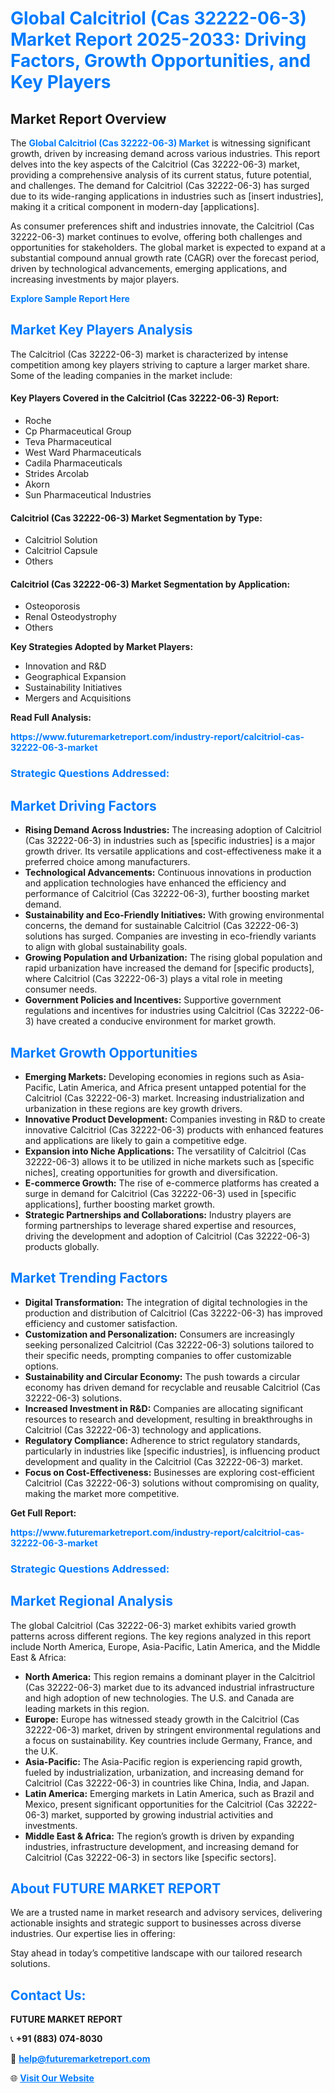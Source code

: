 <h1 style="color: #007BFF;">Global Calcitriol (Cas 32222-06-3) Market Report 2025-2033: Driving Factors, Growth Opportunities, and Key Players</h1>

<section id="overview">
<h2>Market Report Overview</h2>
<p>The <a href="https://www.futuremarketreport.com/industry-report/calcitriol-cas-32222-06-3-market" style="color: #007BFF; text-decoration: none;"><strong>Global Calcitriol (Cas 32222-06-3) Market</strong></a> is witnessing significant growth, driven by increasing demand across various industries. This report delves into the key aspects of the Calcitriol (Cas 32222-06-3) market, providing a comprehensive analysis of its current status, future potential, and challenges. The demand for Calcitriol (Cas 32222-06-3) has surged due to its wide-ranging applications in industries such as [insert industries], making it a critical component in modern-day [applications].</p>
<p>As consumer preferences shift and industries innovate, the Calcitriol (Cas 32222-06-3) market continues to evolve, offering both challenges and opportunities for stakeholders. The global market is expected to expand at a substantial compound annual growth rate (CAGR) over the forecast period, driven by technological advancements, emerging applications, and increasing investments by major players.</p>
</section>

<section id="overview">
<p><a href="https://www.futuremarketreport.com/request-sample/reportId=29768" style="color: #007BFF; text-decoration: none;"><strong>Explore Sample Report Here</strong></a></p>
</section>

<section id="key-players">
<h2 style="color: #007BFF;">Market Key Players Analysis</h2>
<p>The Calcitriol (Cas 32222-06-3) market is characterized by intense competition among key players striving to capture a larger market share. Some of the leading companies in the market include:</p>
<h4>Key Players Covered in the Calcitriol (Cas 32222-06-3) Report:</h4>
<ul><li>Roche</li><li>Cp Pharmaceutical Group</li><li>Teva Pharmaceutical</li><li>West Ward Pharmaceuticals</li><li>Cadila Pharmaceuticals</li><li>Strides Arcolab</li><li>Akorn</li><li>Sun Pharmaceutical Industries</li></ul>
<h4>Calcitriol (Cas 32222-06-3) Market Segmentation by Type:</h4>
<ul><li>Calcitriol Solution</li><li>Calcitriol Capsule</li><li>Others</li></ul>

<h4>Calcitriol (Cas 32222-06-3) Market Segmentation by Application:</h4>
<ul><li>Osteoporosis</li><li>Renal Osteodystrophy</li><li>Others</li></ul>
<p><strong>Key Strategies Adopted by Market Players:</strong></p>
<ul>
<li>Innovation and R&D</li>
<li>Geographical Expansion</li>
<li>Sustainability Initiatives</li>
<li>Mergers and Acquisitions</li>
</ul>
</section>

<section>
<p><strong>Read Full Analysis: </strong></p><a href="https://www.futuremarketreport.com/industry-report/calcitriol-cas-32222-06-3-market" style="color: #007BFF; text-decoration: none;"><strong>https://www.futuremarketreport.com/industry-report/calcitriol-cas-32222-06-3-market</strong></a>
<h3 style="color: #007BFF;">Strategic Questions Addressed:</h3>
</section>

<section id="driving-factors">
<h2 style="color: #007BFF;">Market Driving Factors</h2>
<ul>
<li><strong>Rising Demand Across Industries:</strong> The increasing adoption of Calcitriol (Cas 32222-06-3) in industries such as [specific industries] is a major growth driver. Its versatile applications and cost-effectiveness make it a preferred choice among manufacturers.</li>
<li><strong>Technological Advancements:</strong> Continuous innovations in production and application technologies have enhanced the efficiency and performance of Calcitriol (Cas 32222-06-3), further boosting market demand.</li>
<li><strong>Sustainability and Eco-Friendly Initiatives:</strong> With growing environmental concerns, the demand for sustainable Calcitriol (Cas 32222-06-3) solutions has surged. Companies are investing in eco-friendly variants to align with global sustainability goals.</li>
<li><strong>Growing Population and Urbanization:</strong> The rising global population and rapid urbanization have increased the demand for [specific products], where Calcitriol (Cas 32222-06-3) plays a vital role in meeting consumer needs.</li>
<li><strong>Government Policies and Incentives:</strong> Supportive government regulations and incentives for industries using Calcitriol (Cas 32222-06-3) have created a conducive environment for market growth.</li>
</ul>
</section>

<section id="growth-opportunities">
<h2 style="color: #007BFF;">Market Growth Opportunities</h2>
<ul>
<li><strong>Emerging Markets:</strong> Developing economies in regions such as Asia-Pacific, Latin America, and Africa present untapped potential for the Calcitriol (Cas 32222-06-3) market. Increasing industrialization and urbanization in these regions are key growth drivers.</li>
<li><strong>Innovative Product Development:</strong> Companies investing in R&D to create innovative Calcitriol (Cas 32222-06-3) products with enhanced features and applications are likely to gain a competitive edge.</li>
<li><strong>Expansion into Niche Applications:</strong> The versatility of Calcitriol (Cas 32222-06-3) allows it to be utilized in niche markets such as [specific niches], creating opportunities for growth and diversification.</li>
<li><strong>E-commerce Growth:</strong> The rise of e-commerce platforms has created a surge in demand for Calcitriol (Cas 32222-06-3) used in [specific applications], further boosting market growth.</li>
<li><strong>Strategic Partnerships and Collaborations:</strong> Industry players are forming partnerships to leverage shared expertise and resources, driving the development and adoption of Calcitriol (Cas 32222-06-3) products globally.</li>
</ul>
</section>

<section id="trending-factors">
<h2 style="color: #007BFF;">Market Trending Factors</h2>
<ul>
<li><strong>Digital Transformation:</strong> The integration of digital technologies in the production and distribution of Calcitriol (Cas 32222-06-3) has improved efficiency and customer satisfaction.</li>
<li><strong>Customization and Personalization:</strong> Consumers are increasingly seeking personalized Calcitriol (Cas 32222-06-3) solutions tailored to their specific needs, prompting companies to offer customizable options.</li>
<li><strong>Sustainability and Circular Economy:</strong> The push towards a circular economy has driven demand for recyclable and reusable Calcitriol (Cas 32222-06-3) solutions.</li>
<li><strong>Increased Investment in R&D:</strong> Companies are allocating significant resources to research and development, resulting in breakthroughs in Calcitriol (Cas 32222-06-3) technology and applications.</li>
<li><strong>Regulatory Compliance:</strong> Adherence to strict regulatory standards, particularly in industries like [specific industries], is influencing product development and quality in the Calcitriol (Cas 32222-06-3) market.</li>
<li><strong>Focus on Cost-Effectiveness:</strong> Businesses are exploring cost-efficient Calcitriol (Cas 32222-06-3) solutions without compromising on quality, making the market more competitive.</li>
</ul>
</section>

<section>
<p><strong>Get Full Report: </strong></p><a href="https://www.futuremarketreport.com/industry-report/calcitriol-cas-32222-06-3-market" style="color: #007BFF; text-decoration: none;"><strong>https://www.futuremarketreport.com/industry-report/calcitriol-cas-32222-06-3-market</strong></a>
<h3 style="color: #007BFF;">Strategic Questions Addressed:</h3>
</section>


<section id="regional-analysis">
<h2 style="color: #007BFF;">Market Regional Analysis</h2>
<p>The global Calcitriol (Cas 32222-06-3) market exhibits varied growth patterns across different regions. The key regions analyzed in this report include North America, Europe, Asia-Pacific, Latin America, and the Middle East & Africa:</p>
<ul>
<li><strong>North America:</strong> This region remains a dominant player in the Calcitriol (Cas 32222-06-3) market due to its advanced industrial infrastructure and high adoption of new technologies. The U.S. and Canada are leading markets in this region.</li>
<li><strong>Europe:</strong> Europe has witnessed steady growth in the Calcitriol (Cas 32222-06-3) market, driven by stringent environmental regulations and a focus on sustainability. Key countries include Germany, France, and the U.K.</li>
<li><strong>Asia-Pacific:</strong> The Asia-Pacific region is experiencing rapid growth, fueled by industrialization, urbanization, and increasing demand for Calcitriol (Cas 32222-06-3) in countries like China, India, and Japan.</li>
<li><strong>Latin America:</strong> Emerging markets in Latin America, such as Brazil and Mexico, present significant opportunities for the Calcitriol (Cas 32222-06-3) market, supported by growing industrial activities and investments.</li>
<li><strong>Middle East & Africa:</strong> The region’s growth is driven by expanding industries, infrastructure development, and increasing demand for Calcitriol (Cas 32222-06-3) in sectors like [specific sectors].</li>
</ul>
</section>

<footer>
<h2 style="color: #007BFF;">About FUTURE MARKET REPORT</h2>
<p>We are a trusted name in market research and advisory services, delivering actionable insights and strategic support to businesses across diverse industries. Our expertise lies in offering:</p>

<p>Stay ahead in today’s competitive landscape with our tailored research solutions.</p>

<h2 style="color: #007BFF;">Contact Us:</h2>
<p><strong>FUTURE MARKET REPORT</strong></p>
<p>📞 <strong>+91 (883) 074-8030</strong></p>
<p>📧 <strong><a href="mailto:help@futuremarketreport.com" style="color: #007BFF;">help@futuremarketreport.com</a></strong></p>
<p>🌐 <strong><a href="https://www.futuremarketreport.com/" style="color: #007BFF;">Visit Our Website</a></strong></p>
</footer>